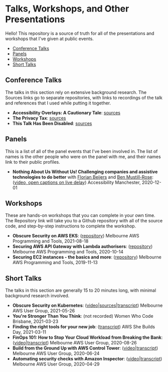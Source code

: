 # Talks, Workshops, and Other Presentations

Hello! This repository is a source of truth for all of the presentations and workshops that I've given at public events.

- [Conference Talks](#talks)
- [Panels](#panels)
- [Workshops](#workshops)
- [Short Talks](#lightning-talks)

## Conference Talks

The talks in this section rely on extensive background research.  The Sources links go to separate repositories, with links to recordings of the talk and references that I used while putting it together.

- **Accessibility Overlays: A Cautionary Tale**: [sources](https://github.com/lisushka/overlays)
- **The Privacy Tax**: [sources](https://github.com/lisushka/privacy-tax)
- **This Talk Has Been Disabled**: [sources](https://github.com/lisushka/tthbd)

## Panels

This is a list of all of the panel events that I've been involved in.  The list of names is the other people who were on the panel with me, and their names link to their public profiles.

- **Nothing About Us Without Us! Challenging companies and assistive technologies to do better** with [Florian Beijers](https://twitter.com/zersiax) and [Ben Mustill-Rose](https://twitter.com/bmustillrose): ([video, open captions on live delay](https://www.youtube.com/watch?v=eYKe6si3Q9Y)) Accessibility Manchester, 2020-12-01

## Workshops

These are hands-on workshops that you can complete in your own time.  The Repository link will take you to a Github repository with all of the source code, and step-by-step instructions to complete the workshop.

- **Obscure Security on AWS EKS**: ([repository](https://github.com/lisushka/obscure-security)) Melbourne AWS Programming and Tools, 2021-08-18
- **Securing AWS API Gateway with Lambda authorisers**: ([repository](https://github.com/lisushka/secure-api-gateway)) Melbourne AWS Programming and Tools, 2020-10-14
- **Securing EC2 instances - the basics and more**: ([repository](https://github.com/lisushka/secure-ec2)) Melbourne AWS Programming and Tools, 2019-11-13

## Short Talks

The talks in this section are generally 15 to 20 minutes long, with minimal background research involved.

- **Obscure Security on Kubernetes**: ([video](https://youtube.com/watch?v=T9PDcKDHjAI&t=2128)|[sources](https://github.com/lisushka/talks/blob/main/sources/obscure-security.md)|[transcript](https://github.com/lisushka/talks/blob/main/transcripts/obscure-security.md)) Melbourne AWS User Group, 2021-05-26
- **You're Stronger Than You Think**: (not recorded) Women Who Code Brisbane, 2021-03-23
- **Finding the right tools for your new job**: ([transcript](https://github.com/lisushka/talks/blob/main/transcripts/right-tools.md)) AWS She Builds Day, 2021-03-11
- **FinOps 101: How to Stop Your Cloud Workload from Breaking the Bank**: ([video](https://youtube.com/watch?v=AgE-sZFN308&t=1885)|[transcript](https://github.com/lisushka/talks/blob/main/transcripts/finops.md)) Melbourne AWS User Group, 2020-08-26
- **Build from the Ground Up with AWS Control Tower**: ([video](https://youtube.com/watch?v=h8XEyF_k8dE&t=2021)|[transcript](https://github.com/lisushka/talks/blob/main/transcripts/control-tower.md)) Melbourne AWS User Group, 2020-06-24
- **Automating security checks with Amazon Inspector**: ([video](https://youtube.com/watch?v=iBlnPqmccNQ&t=1665)|[transcript](https://github.com/lisushka/talks/blob/main/transcripts/amazon-inspector.md)) Melbourne AWS User Group, 2020-04-29

